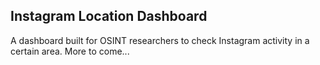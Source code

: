 ## Instagram Location Dashboard
A dashboard built for OSINT researchers to check Instagram activity in a certain area. More to come...
